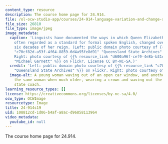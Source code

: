 ```yaml
---
content_type: resource
description: The course home page for 24.914.
file: /ol-ocw-studio-app/courses/24-914-language-variation-and-change-spring-2019/108812cd1d06b4afa8acd96858113964_24-914s19.jpg
file_size: 26810
file_type: image/jpeg
image_metadata:
  caption: 'Linguists have documented the ways in which Queen Elizabeth II''s accent,
    often regarded as a standard for formal spoken English, changed over the first
    six decades of her reign. (Left: public domain photo courtesy of {{% resource_link
    "c70cf82d-a53f-4f64-8859-6d4a95fe8d91" "Queensland State Archives" %}} on Flickr.
    Right: photo courtesy of {{% resource_link "d600a96f-cef9-4e8b-b31c-63cd5f028cd9"
    "Michael Garnett" %}} on Flickr. License CC BY-NC-SA.)'
  credit: 'Left: public domain photo courtesy of {{% resource_link "c70cf82d-a53f-4f64-8859-6d4a95fe8d91"
    "Queensland State Archives" %}} on Flickr. Right: photo courtesy of'
  image-alt: A young woman waving out of an open car window, and another image of
    the same woman when much older, wearing a crown and waving out the window of a
    state coach.
learning_resource_types: []
license: https://creativecommons.org/licenses/by-nc-sa/4.0/
ocw_type: OCWImage
resourcetype: Image
title: 24-914s19
uid: 108812cd-1d06-b4af-a8ac-d96858113964
video_metadata:
  youtube_id: null
---
```

The course home page for 24.914.